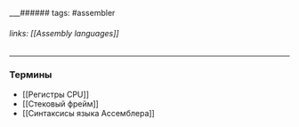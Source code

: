 
___###### tags: #assembler
###### links: [[Assembly languages]]
___
### Термины
- [[Регистры CPU]]
- [[Стековый фрейм]]
- [[Синтаксисы языка Ассемблера]]